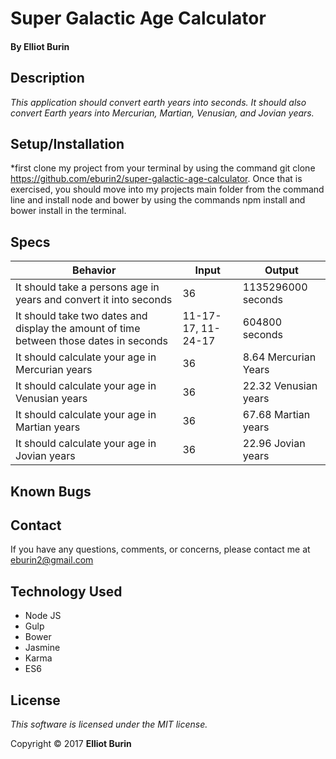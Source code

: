 # Super Galactic Age Calculator
#### By Elliot Burin

## Description
_This application should convert earth years into seconds.  It should also convert Earth years into Mercurian, Martian, Venusian, and Jovian years._

## Setup/Installation
*first clone my project from your terminal by using the command git clone https://github.com/eburin2/super-galactic-age-calculator. Once that is exercised, you should move into my projects main folder from the command line and install node and bower by using the commands npm install and bower install in the terminal.

## Specs
|Behavior | Input | Output|
|-|-|-|
|It should take a persons age in years and convert it into seconds  | 36 | 1135296000 seconds  |
| It should take two dates and display the amount of time between those dates in seconds  | 11-17-17, 11-24-17 | 604800 seconds |
| It should calculate your age in Mercurian years | 36 | 8.64 Mercurian Years |
|It should calculate your age in Venusian years    | 36  | 22.32 Venusian years  |
|It should calculate your age in Martian years    | 36  | 67.68 Martian years  |
|It should calculate your age in Jovian years   | 36  |  22.96 Jovian years |

## Known Bugs


## Contact
If you have any questions, comments, or concerns, please contact me at eburin2@gmail.com

## Technology Used
* Node JS
* Gulp
* Bower
* Jasmine
* Karma
* ES6

## License
*This software is licensed under the MIT license.*

Copyright © 2017 **Elliot Burin**
